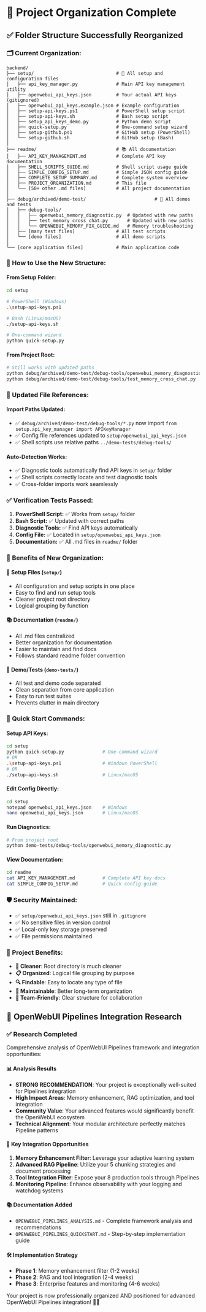 # 📁 Project Organization Complete

## ✅ **Folder Structure Successfully Reorganized**

### **🗂️ Current Organization:**

```
backend/
├── setup/                              # 🔧 All setup and configuration files
│   ├── api_key_manager.py              # Main API key management utility
│   ├── openwebui_api_keys.json         # Your actual API keys (gitignored)
│   ├── openwebui_api_keys.example.json # Example configuration
│   ├── setup-api-keys.ps1              # PowerShell setup script
│   ├── setup-api-keys.sh               # Bash setup script  
│   ├── setup_api_keys_demo.py          # Python demo script
│   ├── quick-setup.py                  # One-command setup wizard
│   ├── setup-github.ps1                # GitHub setup (PowerShell)
│   └── setup-github.sh                 # GitHub setup (Bash)
│
├── readme/                             # 📚 All documentation
│   ├── API_KEY_MANAGEMENT.md           # Complete API key documentation
│   ├── SHELL_SCRIPTS_GUIDE.md          # Shell script usage guide
│   ├── SIMPLE_CONFIG_SETUP.md          # Simple JSON config guide
│   ├── COMPLETE_SETUP_SUMMARY.md       # Complete system overview
│   ├── PROJECT_ORGANIZATION.md         # This file
│   └── [50+ other .md files]           # All project documentation
│
├── debug/archived/demo-test/                         # 🧪 All demos and tests
│   ├── debug-tools/
│   │   ├── openwebui_memory_diagnostic.py  # Updated with new paths
│   │   ├── test_memory_cross_chat.py       # Updated with new paths
│   │   └── OPENWEBUI_MEMORY_FIX_GUIDE.md   # Memory troubleshooting
│   ├── [many test files]               # All test scripts
│   └── [demo files]                    # All demo scripts
│
└── [core application files]            # Main application code
```

### **🚀 How to Use the New Structure:**

#### **From Setup Folder:**
```bash
cd setup

# PowerShell (Windows)
.\setup-api-keys.ps1

# Bash (Linux/macOS)  
./setup-api-keys.sh

# One-command wizard
python quick-setup.py
```

#### **From Project Root:**
```bash
# Still works with updated paths
python debug/archived/demo-test/debug-tools/openwebui_memory_diagnostic.py
python debug/archived/demo-test/debug-tools/test_memory_cross_chat.py
```

### **🔄 Updated File References:**

#### **Import Paths Updated:**
- ✅ `debug/archived/demo-test/debug-tools/*.py` now import `from setup.api_key_manager import APIKeyManager`
- ✅ Config file references updated to `setup/openwebui_api_keys.json`
- ✅ Shell scripts use relative paths `../demo-tests/debug-tools/`

#### **Auto-Detection Works:**
- ✅ Diagnostic tools automatically find API keys in `setup/` folder
- ✅ Shell scripts correctly locate and test diagnostic tools
- ✅ Cross-folder imports work seamlessly

### **✅ Verification Tests Passed:**

1. **PowerShell Script:** ✅ Works from `setup/` folder
2. **Bash Script:** ✅ Updated with correct paths  
3. **Diagnostic Tools:** ✅ Find API keys automatically
4. **Config File:** ✅ Located in `setup/openwebui_api_keys.json`
5. **Documentation:** ✅ All .md files in `readme/` folder

### **🎯 Benefits of New Organization:**

#### **🔧 Setup Files (`setup/`)**
- All configuration and setup scripts in one place
- Easy to find and run setup tools
- Cleaner project root directory
- Logical grouping by function

#### **📚 Documentation (`readme/`)**  
- All .md files centralized
- Better organization for documentation
- Easier to maintain and find docs
- Follows standard readme folder convention

#### **🧪 Demo/Tests (`demo-tests/`)**
- All test and demo code separated
- Clean separation from core application
- Easy to run test suites
- Prevents clutter in main directory

### **🚀 Quick Start Commands:**

#### **Setup API Keys:**
```bash
cd setup
python quick-setup.py              # One-command wizard
# OR
.\setup-api-keys.ps1               # Windows PowerShell
# OR  
./setup-api-keys.sh                # Linux/macOS
```

#### **Edit Config Directly:**
```bash
cd setup
notepad openwebui_api_keys.json    # Windows
nano openwebui_api_keys.json       # Linux/macOS
```

#### **Run Diagnostics:**
```bash
# From project root
python demo-tests/debug-tools/openwebui_memory_diagnostic.py
```

#### **View Documentation:**
```bash
cd readme
cat API_KEY_MANAGEMENT.md          # Complete API key docs
cat SIMPLE_CONFIG_SETUP.md         # Quick config guide
```

### **🛡️ Security Maintained:**
- ✅ `setup/openwebui_api_keys.json` still in `.gitignore`
- ✅ No sensitive files in version control
- ✅ Local-only key storage preserved
- ✅ File permissions maintained

### **🎉 Project Benefits:**
- **🧹 Cleaner**: Root directory is much cleaner
- **📋 Organized**: Logical file grouping by purpose
- **🔍 Findable**: Easy to locate any type of file
- **🚀 Maintainable**: Better long-term organization
- **👥 Team-Friendly**: Clear structure for collaboration

## 🚀 OpenWebUI Pipelines Integration Research

### **✅ Research Completed**
Comprehensive analysis of OpenWebUI Pipelines framework and integration opportunities:

#### **📊 Analysis Results**
- **STRONG RECOMMENDATION**: Your project is exceptionally well-suited for Pipelines integration
- **High Impact Areas**: Memory enhancement, RAG optimization, and tool integration
- **Community Value**: Your advanced features would significantly benefit the OpenWebUI ecosystem
- **Technical Alignment**: Your modular architecture perfectly matches Pipeline patterns

#### **🎯 Key Integration Opportunities**
1. **Memory Enhancement Filter**: Leverage your adaptive learning system
2. **Advanced RAG Pipeline**: Utilize your 5 chunking strategies and document processing
3. **Tool Integration Filter**: Expose your 8 production tools through Pipelines
4. **Monitoring Pipeline**: Enhance observability with your logging and watchdog systems

#### **📚 Documentation Added**
- `OPENWEBUI_PIPELINES_ANALYSIS.md` - Complete framework analysis and recommendations
- `OPENWEBUI_PIPELINES_QUICKSTART.md` - Step-by-step implementation guide

#### **🛠️ Implementation Strategy**
- **Phase 1**: Memory enhancement filter (1-2 weeks)
- **Phase 2**: RAG and tool integration (2-4 weeks)  
- **Phase 3**: Enterprise features and monitoring (4-6 weeks)

Your project is now professionally organized AND positioned for advanced OpenWebUI Pipelines integration! 🚀🎉
